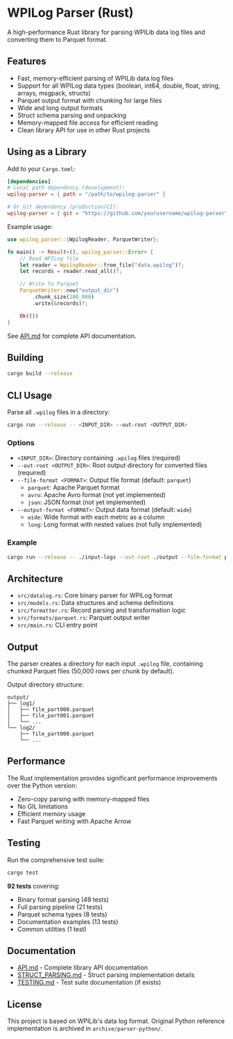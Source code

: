 # WPILog Parser (Rust)

A high-performance Rust library for parsing WPILib data log files and converting them to Parquet format.

## Features

- Fast, memory-efficient parsing of WPILib data log files
- Support for all WPILog data types (boolean, int64, double, float, string, arrays, msgpack, structs)
- Parquet output format with chunking for large files
- Wide and long output formats
- Struct schema parsing and unpacking
- Memory-mapped file access for efficient reading
- Clean library API for use in other Rust projects

## Using as a Library

Add to your `Cargo.toml`:

```toml
[dependencies]
# Local path dependency (development):
wpilog-parser = { path = "/path/to/wpilog-parser" }

# Or Git dependency (production/CI):
wpilog-parser = { git = "https://github.com/yourusername/wpilog-parser" }
```

Example usage:

```rust
use wpilog_parser::{WpilogReader, ParquetWriter};

fn main() -> Result<(), wpilog_parser::Error> {
    // Read WPILog file
    let reader = WpilogReader::from_file("data.wpilog")?;
    let records = reader.read_all()?;

    // Write to Parquet
    ParquetWriter::new("output_dir")
        .chunk_size(100_000)
        .write(&records)?;

    Ok(())
}
```

See [API.md](API.md) for complete API documentation.

## Building

```bash
cargo build --release
```

## CLI Usage

Parse all `.wpilog` files in a directory:

```bash
cargo run --release -- <INPUT_DIR> --out-root <OUTPUT_DIR>
```

### Options

- `<INPUT_DIR>`: Directory containing `.wpilog` files (required)
- `--out-root <OUTPUT_DIR>`: Root output directory for converted files (required)
- `--file-format <FORMAT>`: Output file format (default: `parquet`)
  - `parquet`: Apache Parquet format
  - `avro`: Apache Avro format (not yet implemented)
  - `json`: JSON format (not yet implemented)
- `--output-format <FORMAT>`: Output data format (default: `wide`)
  - `wide`: Wide format with each metric as a column
  - `long`: Long format with nested values (not fully implemented)

### Example

```bash
cargo run --release -- ./input-logs --out-root ./output --file-format parquet --output-format wide
```

## Architecture

- `src/datalog.rs`: Core binary parser for WPILog format
- `src/models.rs`: Data structures and schema definitions
- `src/formatter.rs`: Record parsing and transformation logic
- `src/formats/parquet.rs`: Parquet output writer
- `src/main.rs`: CLI entry point

## Output

The parser creates a directory for each input `.wpilog` file, containing chunked Parquet files (50,000 rows per chunk by default).

Output directory structure:
```
output/
├── log1/
│   ├── file_part000.parquet
│   ├── file_part001.parquet
│   └── ...
└── log2/
    ├── file_part000.parquet
    └── ...
```

## Performance

The Rust implementation provides significant performance improvements over the Python version:
- Zero-copy parsing with memory-mapped files
- No GIL limitations
- Efficient memory usage
- Fast Parquet writing with Apache Arrow

## Testing

Run the comprehensive test suite:

```bash
cargo test
```

**92 tests** covering:
- Binary format parsing (49 tests)
- Full parsing pipeline (21 tests)
- Parquet schema types (8 tests)
- Documentation examples (13 tests)
- Common utilities (1 test)

## Documentation

- [API.md](API.md) - Complete library API documentation
- [STRUCT_PARSING.md](STRUCT_PARSING.md) - Struct parsing implementation details
- [TESTING.md](TESTING.md) - Test suite documentation (if exists)

## License

This project is based on WPILib's data log format. Original Python reference implementation is archived in `archive/parser-python/`.
